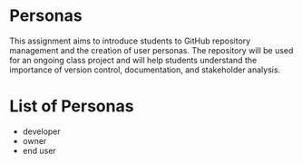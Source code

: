 # Personas
This assignment aims to introduce students to GitHub repository management and the creation of user personas. 
The repository will be used for an ongoing class project and will help students understand the importance of version control, documentation, and stakeholder analysis.

# List of Personas
- developer
- owner
- end user
